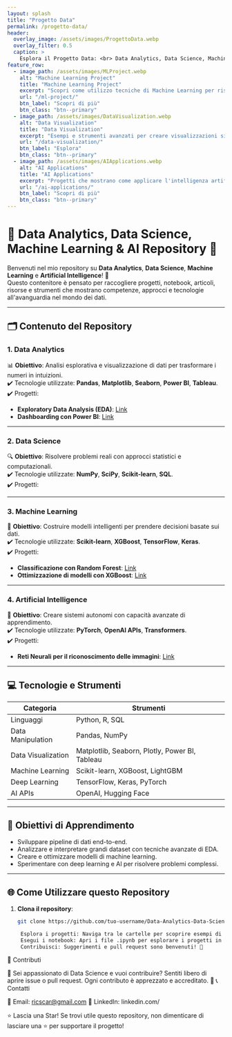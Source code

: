 ```yaml
---
layout: splash
title: "Progetto Data"
permalink: /progetto-data/
header:
  overlay_image: /assets/images/ProgettoData.webp
  overlay_filter: 0.5
  caption: >
    Esplora il Progetto Data: <br> Data Analytics, Data Science, Machine Learning & AI
feature_row:
  - image_path: /assets/images/MLProject.webp
    alt: "Machine Learning Project"
    title: "Machine Learning Project"
    excerpt: "Scopri come utilizzo tecniche di Machine Learning per risolvere problemi reali e ottimizzare processi aziendali."
    url: "/ml-project/"
    btn_label: "Scopri di più"
    btn_class: "btn--primary"
  - image_path: /assets/images/DataVisualization.webp
    alt: "Data Visualization"
    title: "Data Visualization"
    excerpt: "Esempi e strumenti avanzati per creare visualizzazioni significative dai dati."
    url: "/data-visualization/"
    btn_label: "Esplora"
    btn_class: "btn--primary"
  - image_path: /assets/images/AIApplications.webp
    alt: "AI Applications"
    title: "AI Applications"
    excerpt: "Progetti che mostrano come applicare l'intelligenza artificiale per migliorare prodotti e servizi."
    url: "/ai-applications/"
    btn_label: "Scopri di più"
    btn_class: "btn--primary"
---
```



# 🌟 **Data Analytics, Data Science, Machine Learning & AI Repository** 🌟


Benvenuti nel mio repository su **Data Analytics**, **Data Science**, **Machine Learning** e **Artificial Intelligence**! 🚀  
Questo contenitore è pensato per raccogliere progetti, notebook, articoli, risorse e strumenti che mostrano competenze, approcci e tecnologie all'avanguardia nel mondo dei dati.

---

## 🗂 **Contenuto del Repository**

### **1. Data Analytics**  
📊 **Obiettivo**: Analisi esplorativa e visualizzazione di dati per trasformare i numeri in intuizioni.  
✔️ Tecnologie utilizzate: **Pandas**, **Matplotlib**, **Seaborn**, **Power BI**, **Tableau**.  
✔️ Progetti:
- **Exploratory Data Analysis (EDA)**: [Link](./data-analytics/EDA)
- **Dashboarding con Power BI**: [Link](./data-analytics/power-bi-dashboard)

---

### **2. Data Science**  
🔍 **Obiettivo**: Risolvere problemi reali con approcci statistici e computazionali.  
✔️ Tecnologie utilizzate: **NumPy**, **SciPy**, **Scikit-learn**, **SQL**.  
✔️ Progetti:


---

### **3. Machine Learning**  
🤖 **Obiettivo**: Costruire modelli intelligenti per prendere decisioni basate sui dati.  
✔️ Tecnologie utilizzate: **Scikit-learn**, **XGBoost**, **TensorFlow**, **Keras**.  
✔️ Progetti:
- **Classificazione con Random Forest**: [Link](./machine-learning/random-forest)
- **Ottimizzazione di modelli con XGBoost**: [Link](./machine-learning/xgboost-optimization)

---

### **4. Artificial Intelligence**  
🧠 **Obiettivo**: Creare sistemi autonomi con capacità avanzate di apprendimento.  
✔️ Tecnologie utilizzate: **PyTorch**, **OpenAI APIs**, **Transformers**.  
✔️ Progetti:
- **Reti Neurali per il riconoscimento delle immagini**: [Link](./ai/image-classification)

---

## 💻 **Tecnologie e Strumenti**

| **Categoria**         | **Strumenti**                                      |
|------------------------|---------------------------------------------------|
| Linguaggi             | Python, R, SQL                                    |
| Data Manipulation     | Pandas, NumPy                                     |
| Data Visualization    | Matplotlib, Seaborn, Plotly, Power BI, Tableau    |
| Machine Learning      | Scikit-learn, XGBoost, LightGBM                   |
| Deep Learning         | TensorFlow, Keras, PyTorch                        |
| AI APIs               | OpenAI, Hugging Face                              |

---

## 🧠 **Obiettivi di Apprendimento**
- Sviluppare pipeline di dati end-to-end.
- Analizzare e interpretare grandi dataset con tecniche avanzate di EDA.
- Creare e ottimizzare modelli di machine learning.
- Sperimentare con deep learning e AI per risolvere problemi complessi.

---

## 🌐 **Come Utilizzare questo Repository**
1. **Clona il repository**:  
   ```bash
   git clone https://github.com/tuo-username/Data-Analytics-Data-Science-ML-AI.git

    Esplora i progetti: Naviga tra le cartelle per scoprire esempi di codice, dataset e analisi.
    Esegui i notebook: Apri i file .ipynb per esplorare i progetti in Jupyter Notebook.
    Contribuisci: Suggerimenti e pull request sono benvenuti! 🎉

🌟 Contributi

🙌 Sei appassionato di Data Science e vuoi contribuire? Sentiti libero di aprire issue o pull request. Ogni contributo è apprezzato e accreditato. 🙌
📞 Contatti

📧 Email: ricscar@gmail.com
🔗 LinkedIn: linkedin.com/

⭐ Lascia una Star!
Se trovi utile questo repository, non dimenticare di lasciare una ⭐ per supportare il progetto!
